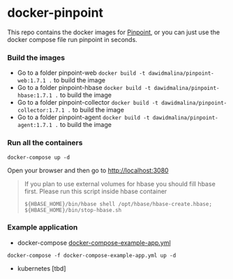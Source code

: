 # docker-pinpoint

This repo contains the docker images for [Pinpoint](https://github.com/naver/pinpoint), or you can just use the docker compose file run pinpoint in seconds.

### Build the images
* Go to a folder pinpoint-web `docker build -t dawidmalina/pinpoint-web:1.7.1 .` to build the image
* Go to a folder pinpoint-hbase `docker build -t dawidmalina/pinpoint-hbase:1.7.1 .` to build the image
* Go to a folder pinpoint-collector `docker build -t dawidmalina/pinpoint-collector:1.7.1 .` to build the image
* Go to a folder pinpoint-agent `docker build -t dawidmalina/pinpoint-agent:1.7.1 .` to build the image

### Run all the containers
```
docker-compose up -d
```

Open your browser and then go to <http://localhost:3080>

> If you plan to use external volumes for hbase you should fill hbase first.
> Please run this script inside hbase container
> ```
> ${HBASE_HOME}/bin/hbase shell /opt/hbase/hbase-create.hbase; ${HBASE_HOME}/bin/stop-hbase.sh
> ```

### Example application
* docker-compose [docker-compose-example-app.yml](docker-compose-example-app.yml)
```
docker-compose -f docker-compose-example-app.yml up -d
```
* kubernetes [tbd]
